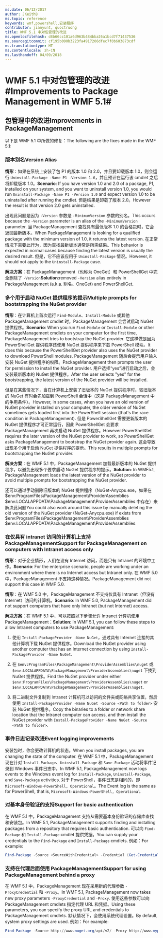 ```yaml
---
ms.date: 06/12/2017
author: JKeithB
ms.topic: reference
keywords: wmf,powershell,安装程序
contributor: jianyunt, quoctruong
title: WMF 5.1 中对包管理的改进
ms.openlocfilehash: d8b66cc101a6d963b484bba26a1bcd7f71437536
ms.sourcegitcommit: cf195b090b3223fa4917206dfec7f0b603873cdf
ms.translationtype: HT
ms.contentlocale: zh-CN
ms.lasthandoff: 04/09/2018
---
```

# <a name="improvements-to-package-management-in-wmf-51"></a><span data-ttu-id="2306b-103">WMF 5.1 中对包管理的改进#</span><span class="sxs-lookup"><span data-stu-id="2306b-103">Improvements to Package Management in WMF 5.1#</span></span>

## <a name="improvements-in-packagemanagement"></a><span data-ttu-id="2306b-104">包管理中的改进</span><span class="sxs-lookup"><span data-stu-id="2306b-104">Improvements in PackageManagement</span></span> ##
<span data-ttu-id="2306b-105">以下是 WMF 5.1 中所做的修复：</span><span class="sxs-lookup"><span data-stu-id="2306b-105">The following are the fixes made in the WMF 5.1:</span></span>

### <a name="version-alias"></a><span data-ttu-id="2306b-106">版本别名</span><span class="sxs-lookup"><span data-stu-id="2306b-106">Version Alias</span></span>

<span data-ttu-id="2306b-107">**情形**：如果在系统上安装了包 P1 的版本 1.0 和 2.0，并且要卸载版本 1.0，则会运行 `Uninstall-Package -Name P1 -Version 1.0`，并且预计在运行该 cmdlet 之后将卸载版本 1.0。</span><span class="sxs-lookup"><span data-stu-id="2306b-107">**Scenario**: If you have version 1.0 and 2.0 of a package, P1, installed on your system, and you want to uninstall version 1.0, you would run `Uninstall-Package -Name P1 -Version 1.0` and expect version 1.0 to be uninstalled after running the cmdlet.</span></span> <span data-ttu-id="2306b-108">但是结果是卸载了版本 2.0。</span><span class="sxs-lookup"><span data-stu-id="2306b-108">However the result is that version 2.0 gets uninstalled.</span></span>

<span data-ttu-id="2306b-109">出现此问题是因为 `-Version` 参数是 `-MinimumVersion` 参数的别名。</span><span class="sxs-lookup"><span data-stu-id="2306b-109">This occurs because the `-Version` parameter is an alias of the `-MinimumVersion` parameter.</span></span> <span data-ttu-id="2306b-110">当 PackageManagement 查找具有最低版本 1.0 的合格包时，它会返回最新版本。</span><span class="sxs-lookup"><span data-stu-id="2306b-110">When PackageManagement is looking for a qualified package with the minimum version of 1.0, it returns the latest version.</span></span> <span data-ttu-id="2306b-111">在正常情况下需要此行为，因为查找最新版本通常是所需结果。</span><span class="sxs-lookup"><span data-stu-id="2306b-111">This behavior is expected in normal cases because finding the latest version is usually the desired result.</span></span> <span data-ttu-id="2306b-112">但是，它不应该应用于 `Uninstall-Package` 情况。</span><span class="sxs-lookup"><span data-stu-id="2306b-112">However, it should not apply to the `Uninstall-Package` case.</span></span>

<span data-ttu-id="2306b-113">**解决方案**：在 PackageManagement（也称为 OneGet）和 PowerShellGet 中完全删除了 `-Version`</span><span class="sxs-lookup"><span data-stu-id="2306b-113">**Solution**:removed `-Version` alias entirely in PackageManagement (a.k.a.</span></span> <span data-ttu-id="2306b-114">别名。</span><span class="sxs-lookup"><span data-stu-id="2306b-114">OneGet) and PowerShellGet.</span></span>

### <a name="multiple-prompts-for-bootstrapping-the-nuget-provider"></a><span data-ttu-id="2306b-115">多个用于启动 NuGet 提供程序的提示</span><span class="sxs-lookup"><span data-stu-id="2306b-115">Multiple prompts for bootstrapping the NuGet provider</span></span>

<span data-ttu-id="2306b-116">**情形**：在计算机上首次运行 `Find-Module`、`Install-Module` 或其他 PackageManagement cmdlet 时，PackageManagement 会尝试启动 NuGet 提供程序。</span><span class="sxs-lookup"><span data-stu-id="2306b-116">**Scenario**: When you run `Find-Module` or `Install-Module` or other PackageManagement cmdlets on your computer for the first time, PackageManagement tries to bootstrap the NuGet provider.</span></span> <span data-ttu-id="2306b-117">它这样做是因为 PowerShellGet 提供程序还使用 NuGet 提供程序来下载 PowerShell 模块。</span><span class="sxs-lookup"><span data-stu-id="2306b-117">It does this because the PowerShellGet provider also uses the NuGet provider to download PowerShell modules.</span></span> <span data-ttu-id="2306b-118">PackageManagement 随后会提示用户输入安装 NuGet 提供程序的权限。</span><span class="sxs-lookup"><span data-stu-id="2306b-118">PackageManagement then prompts the user for permission to install the NuGet provider.</span></span> <span data-ttu-id="2306b-119">用户选择“yes”进行启动之后，会安装最新版本的 NuGet 提供程序。</span><span class="sxs-lookup"><span data-stu-id="2306b-119">After the user selects "yes" for the bootstrapping, the latest version of the NuGet provider will be installed.</span></span>

<span data-ttu-id="2306b-120">但是在某些情况下，当在计算机上安装了旧版本的 NuGet 提供程序时，较旧版本的 NuGet 有时会先加载到 PowerShell 会话中（这是 PackageManagement 中的争用条件）。</span><span class="sxs-lookup"><span data-stu-id="2306b-120">However, in some cases, when you have an old version of NuGet provider installed on your computer, the older version of NuGet sometimes gets loaded first into the PowerShell session (that's the race condition in PackageManagement).</span></span> <span data-ttu-id="2306b-121">但是 PowerShellGet 需要更新版本的 NuGet 提供程序才可正常运行，因此 PowerShellGet 会要求 PackageManagement 再次启动 NuGet 提供程序。</span><span class="sxs-lookup"><span data-stu-id="2306b-121">However PowerShellGet requires the later version of the NuGet provider to work, so PowerShellGet asks PackageManagement to bootstrap the NuGet provider again.</span></span> <span data-ttu-id="2306b-122">这会导致出现多个用于启动 NuGet 提供程序的提示。</span><span class="sxs-lookup"><span data-stu-id="2306b-122">This results in multiple prompts for bootstrapping the NuGet provider.</span></span>

<span data-ttu-id="2306b-123">**解决方案**：在 WMF 5.1 中，PackageManagement 加载最新版本的 NuGet 提供程序，以避免出现多个要求启动 NuGet 提供程序的提示。</span><span class="sxs-lookup"><span data-stu-id="2306b-123">**Solution**: In WMF5.1, PackageManagement loads the latest version of the NuGet provider to avoid multiple prompts for bootstrapping the NuGet provider.</span></span>

<span data-ttu-id="2306b-124">还可以通过手动删除旧版本的 NuGet 提供程序（NuGet-Anycpu.exe，如果在 $env:ProgramFiles\PackageManagement\ProviderAssemblies $env:LOCALAPPDATA\PackageManagement\ProviderAssemblies 中存在）来解决此问题</span><span class="sxs-lookup"><span data-stu-id="2306b-124">You could also work around this issue by manually deleting the old version of the NuGet provider (NuGet-Anycpu.exe) if exists from $env:ProgramFiles\PackageManagement\ProviderAssemblies $env:LOCALAPPDATA\PackageManagement\ProviderAssemblies</span></span>


### <a name="support-for-packagemanagement-on-computers-with-intranet-access-only"></a><span data-ttu-id="2306b-125">在仅具有 intranet 访问的计算机上支持 PackageManagement</span><span class="sxs-lookup"><span data-stu-id="2306b-125">Support for PackageManagement on computers with Intranet access only</span></span>

<span data-ttu-id="2306b-126">**情形**：对于企业情形，人们在没有 Internet 访问，而是只有 Intranet 的环境中工作。</span><span class="sxs-lookup"><span data-stu-id="2306b-126">**Scenario**: For the enterprise scenario, people are working under an environment where there is no Internet access but Intranet only.</span></span> <span data-ttu-id="2306b-127">在 WMF 5.0 中，PackageManagement 不支持这种情况。</span><span class="sxs-lookup"><span data-stu-id="2306b-127">PackageManagement did not support this case in WMF 5.0.</span></span>

<span data-ttu-id="2306b-128">**情形**：在 WMF 5.0 中，PackageManagement 不支持仅具有 Intranet（但没有 Internet）访问的计算机。</span><span class="sxs-lookup"><span data-stu-id="2306b-128">**Scenario**: In WMF 5.0, PackageManagement did not support computers that have only Intranet (but not Internet) access.</span></span>

<span data-ttu-id="2306b-129">**解决方案**：在 WMF 5.1 中，可以按照以下步骤允许 Intranet 计算机使用 PackageManagement：</span><span class="sxs-lookup"><span data-stu-id="2306b-129">**Solution**: In WMF 5.1, you can follow these steps to allow Intranet computers to use PackageManagement:</span></span>

1. <span data-ttu-id="2306b-130">使用 `Install-PackageProvider -Name NuGet`，通过具有 Internet 连接的其他计算机下载 NuGet 提供程序。</span><span class="sxs-lookup"><span data-stu-id="2306b-130">Download the NuGet provider using another computer that has an Internet connection by using `Install-PackageProvider -Name NuGet`.</span></span>

2. <span data-ttu-id="2306b-131">在 `$env:ProgramFiles\PackageManagement\ProviderAssemblies\nuget` 或 `$env:LOCALAPPDATA\PackageManagement\ProviderAssemblies\nuget` 下找到 NuGet 提供程序。</span><span class="sxs-lookup"><span data-stu-id="2306b-131">Find the NuGet provider under either `$env:ProgramFiles\PackageManagement\ProviderAssemblies\nuget`  or  `$env:LOCALAPPDATA\PackageManagement\ProviderAssemblies\nuget`.</span></span>

3. <span data-ttu-id="2306b-132">将二进制文件复制到 Intranet 计算机可以访问的文件夹或网络共享位置，然后使用 `Install-PackageProvider -Name NuGet -Source <Path to folder>` 安装 NuGet 提供程序。</span><span class="sxs-lookup"><span data-stu-id="2306b-132">Copy the binaries to a folder or network share location that the Intranet computer can access, and then install the NuGet provider with `Install-PackageProvider -Name NuGet -Source <Path to folder>`.</span></span>


### <a name="event-logging-improvements"></a><span data-ttu-id="2306b-133">事件日志记录改进</span><span class="sxs-lookup"><span data-stu-id="2306b-133">Event logging improvements</span></span>

<span data-ttu-id="2306b-134">安装包时，你会更改计算机的状态。</span><span class="sxs-lookup"><span data-stu-id="2306b-134">When you install packages, you are changing the state of the computer.</span></span> <span data-ttu-id="2306b-135">在 WMF 5.1 中，PackageManagement 现在针对 `Install-Package`、`Uninstall-Package` 和 `Save-Package` 活动将事件记录到 Windows 事件日志中。</span><span class="sxs-lookup"><span data-stu-id="2306b-135">In WMF 5.1, PackageManagement now logs events to the Windows event log for `Install-Package`, `Uninstall-Package`, and `Save-Package` activities.</span></span> <span data-ttu-id="2306b-136">对于 PowerShell，事件日志是相同的，即 `Microsoft-Windows-PowerShell, Operational`。</span><span class="sxs-lookup"><span data-stu-id="2306b-136">The Event log  is the same as for PowerShell, that is, `Microsoft-Windows-PowerShell, Operational`.</span></span>

### <a name="support-for-basic-authentication"></a><span data-ttu-id="2306b-137">对基本身份验证的支持</span><span class="sxs-lookup"><span data-stu-id="2306b-137">Support for basic authentication</span></span>

<span data-ttu-id="2306b-138">在 WMF 5.1 中，PackageManagement 支持从需要基本身份验证的存储库查找和安装包。</span><span class="sxs-lookup"><span data-stu-id="2306b-138">In WMF 5.1, PackageManagement supports finding and installing packages from a repository that requires basic authentication.</span></span> <span data-ttu-id="2306b-139">可以向 `Find-Package` 和 `Install-Package` cmdlet 提供凭据。</span><span class="sxs-lookup"><span data-stu-id="2306b-139">You can supply your credentials to the `Find-Package` and `Install-Package` cmdlets.</span></span> <span data-ttu-id="2306b-140">例如：</span><span class="sxs-lookup"><span data-stu-id="2306b-140">For example:</span></span>

``` PowerShell
Find-Package -Source <SourceWithCredential> -Credential (Get-Credential)
```
### <a name="support-for-using-packagemanagement-behind-a-proxy"></a><span data-ttu-id="2306b-141">支持在代理后面使用 PackageManagement</span><span class="sxs-lookup"><span data-stu-id="2306b-141">Support for using PackageManagement behind a proxy</span></span>

<span data-ttu-id="2306b-142">在 WMF 5.1 中，PackageManagement 现在采用新的代理参数 `-ProxyCredential` 和 `-Proxy`。</span><span class="sxs-lookup"><span data-stu-id="2306b-142">In WMF 5.1, PackageManagement now takes new proxy parameters `-ProxyCredential` and `-Proxy`.</span></span> <span data-ttu-id="2306b-143">使用这些参数可以向 PackageManagement cmdlets 指定代理 URL 和凭据。</span><span class="sxs-lookup"><span data-stu-id="2306b-143">Using these parameters, you can specify the proxy URL and credentials to PackageManagement cmdlets.</span></span> <span data-ttu-id="2306b-144">默认情况下，会使用系统代理设置。</span><span class="sxs-lookup"><span data-stu-id="2306b-144">By default, system proxy settings are used.</span></span> <span data-ttu-id="2306b-145">例如：</span><span class="sxs-lookup"><span data-stu-id="2306b-145">For example:</span></span>

``` PowerShell
Find-Package -Source http://www.nuget.org/api/v2/ -Proxy http://www.myproxyserver.com -ProxyCredential (Get-Credential)
```